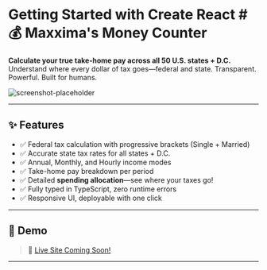 # Getting Started with Create React # 💰 Maxxima's Money Counter

**Calculate your true take-home pay across all 50 U.S. states + D.C.**  
Understand where every dollar of tax goes—federal and state. Transparent. Powerful. Built for humans.

![screenshot-placeholder](./screenshots/preview.png)

---

## ✨ Features

- ✅ Federal tax calculation with progressive brackets (Single + Married)
- ✅ Accurate state tax rates for all states + D.C.
- ✅ Annual, Monthly, and Hourly income modes
- ✅ Take-home pay breakdown per period
- ✅ Detailed **spending allocation**—see where your taxes go!
- ✅ Fully typed in TypeScript, zero runtime errors
- ✅ Responsive UI, deployable with one click

---

## 🚀 Demo

> 🧠 [Live Site Coming Soon!](https://your-vercel-deployment-url-here.com)

---
